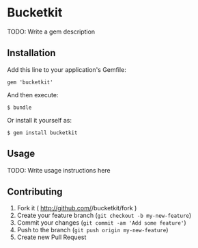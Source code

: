 # Bucketkit

TODO: Write a gem description

## Installation

Add this line to your application's Gemfile:

    gem 'bucketkit'

And then execute:

    $ bundle

Or install it yourself as:

    $ gem install bucketkit

## Usage

TODO: Write usage instructions here

## Contributing

1. Fork it ( http://github.com/<my-github-username>/bucketkit/fork )
2. Create your feature branch (`git checkout -b my-new-feature`)
3. Commit your changes (`git commit -am 'Add some feature'`)
4. Push to the branch (`git push origin my-new-feature`)
5. Create new Pull Request
